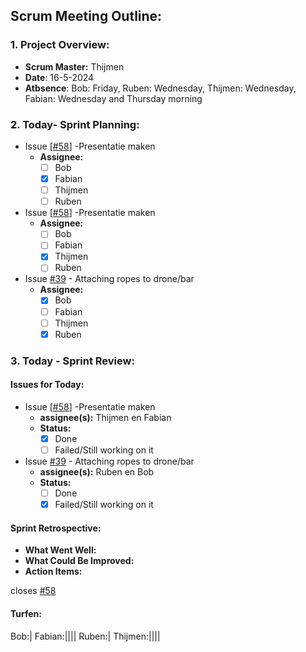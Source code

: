 ## Scrum Meeting Outline:

### 1. Project Overview:

- **Scrum Master:** Thijmen
- **Date**: 16-5-2024
- **Atbsence**: Bob: Friday, Ruben: Wednesday, Thijmen: Wednesday, Fabian: Wednesday and Thursday morning
### 2. Today- Sprint Planning:

- Issue [[#58](https://github.com/FabianDumitrascu/DroneDelivery/issues/58)] -Presentatie maken
  - **Assignee:** 
    - [ ] Bob
    - [x] Fabian
    - [ ] Thijmen
    - [ ] Ruben

- Issue [[#58](https://github.com/FabianDumitrascu/DroneDelivery/issues/58)] -Presentatie maken
  - **Assignee:** 
    - [ ] Bob
    - [ ] Fabian
    - [x] Thijmen
    - [ ] Ruben

- Issue [#39](https://github.com/FabianDumitrascu/DroneDelivery/issues/39) - Attaching ropes to drone/bar
  - **Assignee:** 
    - [x] Bob
    - [ ] Fabian
    - [ ] Thijmen
    - [x] Ruben

### 3. Today - Sprint Review:

#### Issues for Today:
- Issue [[#58](https://github.com/FabianDumitrascu/DroneDelivery/issues/58)] -Presentatie maken
  - **assignee(s):** Thijmen en Fabian
  - **Status:** 
    - [x] Done
    - [ ] Failed/Still working on it
- Issue [#39](https://github.com/FabianDumitrascu/DroneDelivery/issues/39) - Attaching ropes to drone/bar
  - **assignee(s):** Ruben en Bob
  - **Status:** 
    - [ ] Done
    - [x] Failed/Still working on it

#### Sprint Retrospective:

- **What Went Well:** 
- **What Could Be Improved:** 
- **Action Items:** 

closes [#58](https://github.com/FabianDumitrascu/DroneDelivery/issues/58)
#### Turfen:
Bob:|
Fabian:||||
Ruben:|
Thijmen:||||
